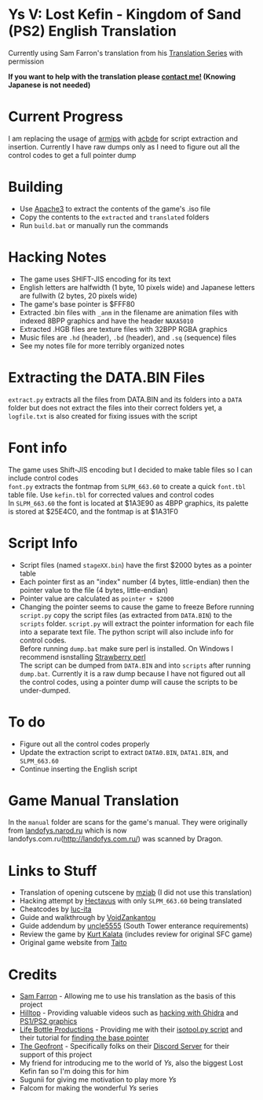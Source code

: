 # Ys V: Lost Kefin - Kingdom of Sand (PS2) English Translation
Currently using Sam Farron's translation from his [Translation Series](https://www.youtube.com/watch?v=LfZZPwIdhzg&list=PLoD4gkRCJkUcgfpU5puBqYy5DX-RJK--b) with permission  
  
**If you want to help with the translation please [contact me!](https://kaisaan.github.io/pages/contact) (Knowing Japanese is not needed)**

# Current Progress  
I am replacing the usage of [armips](https://github.com/Kingcom/armips) with [acbde](https://www.romhacking.net/utilities/1392/) for script extraction and insertion. Currently I have raw dumps only as I need to figure out all the control codes to get a full pointer dump

# Building
- Use [Apache3](https://www.psx-place.com/threads/apache.19171/) to extract the contents of the game's .iso file
- Copy the contents to the `extracted` and `translated` folders
- Run `build.bat` or manually run the commands

# Hacking Notes
- The game uses SHIFT-JIS encoding for its text
- English letters are halfwidth (1 byte, 10 pixels wide) and Japanese letters are fullwith (2 bytes, 20 pixels wide)
- The game's base pointer is $FFF80
- Extracted .bin files with `_anm` in the filename are animation files with indexed 8BPP graphics and have the header `NAXA5010`
- Extracted .HGB files are texture files with 32BPP RGBA graphics
- Music files are `.hd` (header), `.bd` (header), and `.sq` (sequence) files
- See my notes file for more terribly organized notes

# Extracting the DATA.BIN Files
`extract.py` extracts all the files from DATA.BIN and its folders into a `DATA` folder but does not extract the files into their correct folders yet, a `logfile.txt` is also created for fixing issues with the script

# Font info
The game uses Shift-JIS encoding but I decided to make table files so I can include control codes  
`font.py` extracts the fontmap from `SLPM_663.60` to create a quick `font.tbl` table file. Use `kefin.tbl` for corrected values and control codes  
In `SLPM_663.60` the font is located at $1A3E90 as 4BPP graphics, its palette is stored at $25E4C0, and the fontmap is at $1A31F0  

# Script Info
- Script files (named `stageXX.bin`) have the first $2000 bytes as a pointer table
- Each pointer first as an "index" number (4 bytes, little-endian) then the pointer value to the file (4 bytes, little-endian)
- Pointer value are calculated as `pointer + $2000`
- Changing the pointer seems to cause the game to freeze
Before running `script.py` copy the script files (as extracted from `DATA.BIN`) to the `scripts` folder. `script.py` will extract the pointer information for each file into a separate text file. The python script will also include info for control codes.  
Before running `dump.bat` make sure perl is installed. On Windows I recommend isnstalling [Strawberry perl](https://www.lifebottle.org/#/./other/strawberry-perl/index)  
The script can be dumped from `DATA.BIN` and into `scripts` after running `dump.bat`. Currently it is a raw dump because I have not figured out all the control codes, using a pointer dump will cause the scripts to be under-dumped.

# To do
- Figure out all the control codes properly
- Update the extraction script to extract `DATA0.BIN`, `DATA1.BIN`, and `SLPM_663.60`
- Continue inserting the English script

# Game Manual Translation
In the `manual` folder are scans for the game's manual. They were originally from [landofys.narod.ru](https://landofys.narod.ru/) which is now landofys.com.ru(http://landofys.com.ru/) was scanned by Dragon.

# Links to Stuff
- Translation of opening cutscene by [mziab](https://www.romhacking.net/forum/index.php?topic=28379.0) (I did not use this translation)
- Hacking attempt by [Hectavus](https://zenhax.com/viewtopic.php@t=15249.html) with only `SLPM_663.60` being translated
- Cheatcodes by [luc-ita](https://gamehacking.org/game/100384)
- Guide and walkthrough by [VoidZankantou](https://gamefaqs.gamespot.com/ps2/921272-ys-v-lost-kefin-kingdom-of-sand/faqs/44007)
- Guide addendum by [uncle5555](https://gamefaqs.gamespot.com/ps2/921272-ys-v-lost-kefin-kingdom-of-sand/answers/71872-help-with-getting-into-the-south-tower) (South Tower enterance requirements)
- Review the game by [Kurt Kalata](http://www.hardcoregaming101.net/ys-v-ushinawareta-suna-no-miyako-kefin/) (includes review for original SFC game)
- Original game website from [Taito](https://web.archive.org/web/20070804063125/http://www.taito.co.jp/d3/cp/ys/ys5/)

# Credits
- [Sam Farron](https://www.youtube.com/@samfarron) - Allowing me to use his translation as the basis of this project
- [Hilltop](https://x.com/HilltopWorks) - Providing valuable videos such as [hacking with Ghidra](https://youtu.be/qCEZC3cPc1s) and [PS1/PS2 graphics](https://youtu.be/lePKUCYakqM)
- [Life Bottle Productions](https://www.lifebottle.org/#/) - Providing me with their [isotool.py script](https://github.com/lifebottle/PythonLib/blob/main/isotool.py) and their tutorial for [finding the base pointer](https://youtu.be/q5aEj-aSw50)
- [The Geofront](https://geofront.esterior.net/) - Specifically folks on their [Discord Server](https://discord.gg/sXx2Ck6Cxn) for their support of this project
- My friend for introducing me to the world of *Ys*, also the biggest Lost Kefin fan so I'm doing this for him
- Sugunii for giving me motivation to play more *Ys*
- Falcom for making the wonderful *Ys* series

